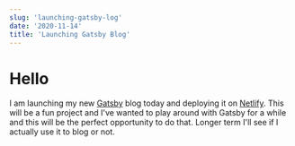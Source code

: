 ```yaml
---
slug: 'launching-gatsby-log'
date: '2020-11-14'
title: 'Launching Gatsby Blog'
---
```


# Hello

I am launching my new [Gatsby](https://www.gatsbyjs.com/) blog today and deploying it on [Netlify](https://www.netlify.com/). This will be a fun project and I've wanted to play around with Gatsby for a while and this will be the perfect opportunity to do that. Longer term I'll see if I actually use it to blog or not.
